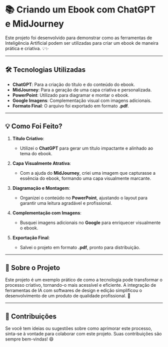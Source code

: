 # 📚 Criando um Ebook com ChatGPT e MidJourney

Este projeto foi desenvolvido para demonstrar como as ferramentas de Inteligência Artificial podem ser utilizadas para criar um ebook de maneira prática e criativa. 💡✨

---

## 🛠️ Tecnologias Utilizadas

- **ChatGPT**: Para a criação do título e do conteúdo do ebook.
- **MidJourney**: Para a geração de uma capa criativa e personalizada.
- **PowerPoint**: Utilizado para diagramar e montar o ebook.
- **Google Imagens**: Complementação visual com imagens adicionais.
- **Formato Final**: O arquivo foi exportado em formato **.pdf**.

---

## 💡 Como Foi Feito?

1. **Título Criativo**:  
   - Utilizei o **ChatGPT** para gerar um título impactante e alinhado ao tema do ebook.

2. **Capa Visualmente Atrativa**:  
   - Com a ajuda do **MidJourney**, criei uma imagem que capturasse a essência do ebook, formando uma capa visualmente marcante.

3. **Diagramação e Montagem**:  
   - Organizei o conteúdo no **PowerPoint**, ajustando o layout para garantir uma leitura agradável e profissional.

4. **Complementação com Imagens**:  
   - Busquei imagens adicionais no **Google** para enriquecer visualmente o ebook.

5. **Exportação Final**:  
   - Salvei o projeto em formato **.pdf**, pronto para distribuição.

---

## 🌟 Sobre o Projeto

Este projeto é um exemplo prático de como a tecnologia pode transformar o processo criativo, tornando-o mais acessível e eficiente. A integração de ferramentas de IA com softwares de design e edição simplificou o desenvolvimento de um produto de qualidade profissional. 🚀

---

## 💌 Contribuições

Se você tem ideias ou sugestões sobre como aprimorar este processo, sinta-se à vontade para colaborar com este projeto. Suas contribuições são sempre bem-vindas! 😄
